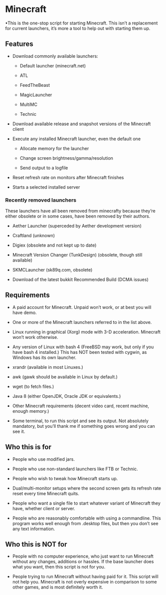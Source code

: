 Minecraft
=========

•This is the one-stop script for starting Minecraft. This isn’t a replacement for current launchers, it’s more a tool to help out with starting them up.

Features
--------

-   Download commonly available launchers:

    -   Default launcher (minecraft.net)

    -   ATL

    -   FeedTheBeast

    -   MagicLauncher

    -   MultiMC

    -   Technic

-   Download available release and snapshot versions of the Minecraft client

-   Execute any installed Minecraft launcher, even the default one

    -   Allocate memory for the launcher

    -   Change screen brightness/gamma/resolution

    -   Send output to a logfile

-   Reset refresh rate on monitors after Minecraft finishes

-   Starts a selected installed server

### Recently removed launchers

These launchers have all been removed from minecrafty because they’re either obsolete or in some cases, have been removed by their authors.

-   Aether Launcher (superceded by Aether development version)

-   Craftland (unknown)

-   Digiex (obsolete and not kept up to date)

-   Minecraft Version Changer (TunkDesign) (obsolete, though still available)

-   SKMCLauncher (sk89q.com, obsolete)

-   Download of the latest bukkit Recommended Build (DCMA issues)

Requirements
------------

-   A paid account for Minecraft. Unpaid won’t work, or at best you will have demo.

-   One or more of the Minecraft launchers referred to in the list above.

-   Linux running in graphical (Xorg) mode with 3-D acceleration. Minecraft won’t work otherwise.

-   Any version of Linux with bash 4 (FreeBSD may work, but only if you have bash 4 installed.) This has NOT been tested with cygwin, as Windows has its own launcher.

-   xrandr (available in most Linuxes.)

-   awk (gawk should be available in Linux by default.)

-   wget (to fetch files.)

-   Java 8 (either OpenJDK, Oracle JDK or equivalents.)

-   Other Minecraft requirements (decent video card, recent machine, enough memory.)

-   Some terminal, to run this script and see its output. Not absolutely mandatory, but you’ll thank me if something goes wrong and you can see it.

Who this is for
---------------

-   People who use modified jars.

-   People who use non-standard launchers like FTB or Technic.

-   People who wish to tweak how Minecraft starts up.

-   Dual/multi-monitor setups where the second screen gets its refresh rate reset every time Minecraft quits.

-   People who want a single file to start whatever variant of Minecraft they have, whether client or server.

-   People who are reasonably comfortable with using a commandline. This program works well enough from .desktop files, but then you don’t see any text information.

Who this is NOT for
-------------------

-   People with no computer experience, who just want to run Minecraft without any changes, additions or hassles. If the base launcher does what you want, then this script is not for you.

-   People trying to run Minecraft without having paid for it. This script will not help you. Minecraft is not overly expensive in comparison to some other games, and is most definitely worth it.
